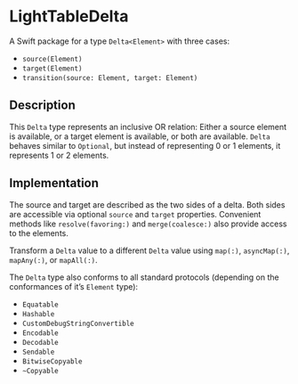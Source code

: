 # LightTableDelta

A Swift package for a type `Delta<Element>` with three cases:

- `source(Element)`
- `target(Element)`
- `transition(source: Element, target: Element)`

## Description

This `Delta` type represents an inclusive OR relation: Either a source element is available, or a target element is available, or both are available.
`Delta` behaves similar to `Optional`, but instead of representing 0 or 1 elements, it represents 1 or 2 elements.

## Implementation

The source and target are described as the two sides of a delta.
Both sides are accessible via optional `source` and `target` properties.
Convenient methods like `resolve(favoring:)` and `merge(coalesce:)` also provide access to the elements.

Transform a `Delta` value to a different `Delta` value using `map(:)`, `asyncMap(:)`, `mapAny(:)`, or `mapAll(:)`.

The `Delta` type also conforms to all standard protocols (depending on the conformances of it’s `Element` type):

- `Equatable`
- `Hashable`
- `CustomDebugStringConvertible`
- `Encodable`
- `Decodable`
- `Sendable`
- `BitwiseCopyable`
- `~Copyable`
